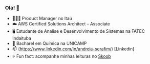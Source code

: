 ### Olá! 👋

- 🙋🏻‍♀️ Product Manager no Itaú
- ☁️ AWS Certified Solutions Architect – Associate
- 🖥️ Estudante de Analise e Desenvolvimento de Sistemas na FATEC Indaituba
- 🧪 Bacharel em Química na UNICAMP
- 📫 (https://www.linkedin.com/in/andreia-serafim/) [Linkedin]
- ⚡ Fun fact: acompanhe minhas leituras no [Skoob](https://www.skoob.com.br/usuario/8017979)

